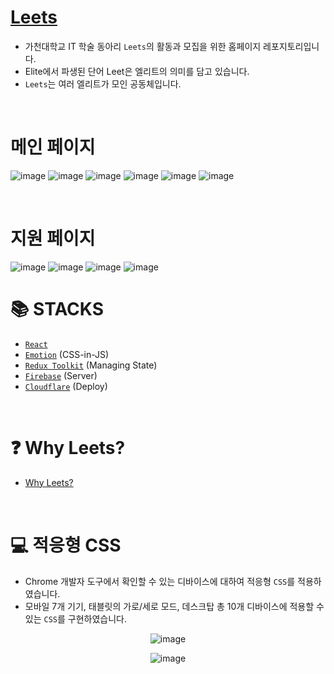 # [Leets](https://leets.pages.dev)

- 가천대학교 IT 학술 동아리 `Leets`의 활동과 모집을 위한 홈페이지 레포지토리입니다.
- Elite에서 파생된 단어 Leet은 엘리트의 의미를 담고 있습니다.
- `Leets`는 여러 엘리트가 모인 공동체입니다.

<br>

# 메인 페이지

![image](https://user-images.githubusercontent.com/86355699/224530995-928c6ad5-537a-46a2-930b-4918865f991d.png)
![image](https://user-images.githubusercontent.com/86355699/224530944-de278c81-891d-4146-90ef-5f45dede079b.png)
![image](https://user-images.githubusercontent.com/86355699/224530965-c7e0c5fa-de5c-4125-b285-82d07935381d.png)
![image](https://user-images.githubusercontent.com/86355699/224530981-88283845-8b6d-47db-a4b2-4ddbe23f40ee.png)
![image](https://user-images.githubusercontent.com/86355699/224531020-dd674c5b-4097-4697-be34-933a944fda8c.png)
![image](https://user-images.githubusercontent.com/86355699/224531070-7304a7dc-f4fb-4ed9-802d-d513b21a7415.png)

<br>

# 지원 페이지

![image](https://user-images.githubusercontent.com/86355699/224532373-1b49d731-0d17-42e5-8055-431a80b15607.png)
![image](https://user-images.githubusercontent.com/86355699/224532399-ad3c1ce9-b9b9-498d-ac87-dce207cf22d8.png)
![image](https://user-images.githubusercontent.com/86355699/224532415-82b23799-61ae-48bc-aad0-c80b8d44cacf.png)
![image](https://user-images.githubusercontent.com/86355699/224532433-8653c12a-195f-4b83-8cf7-4c059a410707.png)

# 📚 STACKS

- [`React`](https://beta.reactjs.org/)
- [`Emotion`](https://emotion.sh/docs/introduction) (CSS-in-JS)
- [`Redux Toolkit`](https://redux-toolkit.js.org/) (Managing State)
- [`Firebase`](https://firebase.google.com/?hl=ko) (Server)
- [`Cloudflare`](https://www.cloudflare.com/ko-kr/) (Deploy)

<br>

# ❓ Why Leets?

- [Why Leets?]()

<br>

# 💻 적응형 CSS

- Chrome 개발자 도구에서 확인할 수 있는 디바이스에 대하여 적응형 `CSS`를 적용하였습니다.
- 모바일 7개 기기, 태블릿의 가로/세로 모드, 데스크탑 총 10개 디바이스에 적용할 수 있는 `CSS`를 구현하였습니다.

<div align="center">

![image](https://user-images.githubusercontent.com/86355699/224531175-e8bfbfc5-1283-4ad1-bfe1-8991814dbfcd.png)

![image](https://user-images.githubusercontent.com/86355699/224531238-edfed3c9-de65-4ba4-9327-921c46b84254.png)

</div>
